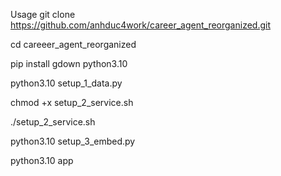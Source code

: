 Usage
git clone https://github.com/anhduc4work/career_agent_reorganized.git

cd careeer_agent_reorganized

pip install gdown python3.10

python3.10 setup_1_data.py

chmod +x setup_2_service.sh

./setup_2_service.sh

python3.10 setup_3_embed.py

python3.10 app